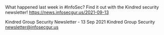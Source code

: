 What happened last week in #InfoSec? Find it out with the Kindred security newsletter!
https://news.infosecgur.us/2021-09-13

Kindred Group Security Newsletter - 13 Sep 2021
Kindred Group Security
newsletter@infosecgur.us
 
